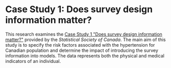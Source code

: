 # Case Study 1: Does survey design information matter?

This research examines the [Case Study 1 "Does survey design information matter?"](https://ssc.ca/en/case-study/case-study-1-does-survey-design-information-matter) provided by the *Statistical Society of Canada*. The main aim of this study is to specify the risk factors associated with the hypertension for Canadian population and determine the impact of introducing the survey information into models. The data represents both the physical and medical indicators of an individual.
